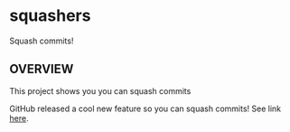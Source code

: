 # squashers
Squash commits!

## OVERVIEW

This project shows you you can squash commits

GitHub released a cool new feature so you can squash commits!
See link [here](https://github.com/blog/2141-squash-your-commits).
